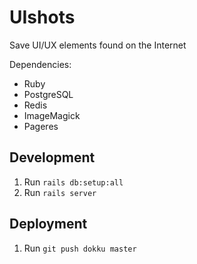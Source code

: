 # UIshots

Save UI/UX elements found on the Internet

Dependencies:

* Ruby
* PostgreSQL
* Redis
* ImageMagick
* Pageres

## Development

1.  Run `rails db:setup:all`
2.  Run `rails server`

## Deployment

1.  Run `git push dokku master`
